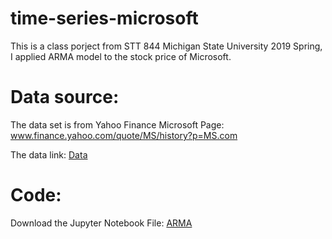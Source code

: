 # time-series-microsoft

This is a class porject from STT 844 Michigan State University 2019 Spring, I applied ARMA model to the stock price of Microsoft. 

# Data source:
The data set is from Yahoo Finance Microsoft Page: www.finance.yahoo.com/quote/MS/history?p=MS.com

The data link: [Data](https://github.com/m85976668z/time-series-microsoft/blob/master/MSFT_1.csv)



# Code:

Download the Jupyter Notebook File: [ARMA](https://github.com/m85976668z/time-series-microsoft/blob/master.ARMA.ipynb)
